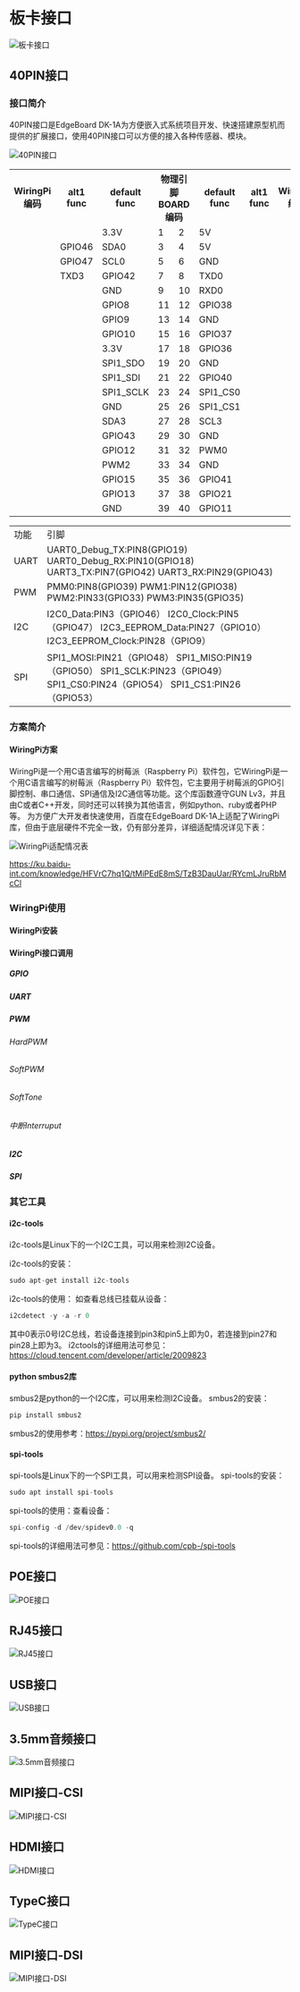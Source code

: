 # 板卡接口

![板卡接口](./images/edgeboard_dk1a接口.png)

## 40PIN接口

### 接口简介

40PIN接口是EdgeBoard DK-1A为方便嵌入式系统项目开发、快速搭建原型机而提供的扩展接口，使用40PIN接口可以方便的接入各种传感器、模块。

![40PIN接口](./images/40pin.png)

<table>
    <tr>
        <th>WiringPi 编码</th>
        <th>alt1 func</th>
        <th>default func</th>
        <th colspan="2">物理引脚BOARD编码</th>
        <th>default func</th>
        <th>alt1 func</th>
        <th>WiringPi 编码</th>
    </tr>
    <tr>
        <td></td>
        <td></td>
        <td>3.3V</td>
        <td>1</td>
        <td>2</td>
        <td>5V</td>
        <td></td>
        <td></td>
    </tr>
    <tr>
        <td></td>
        <td>GPIO46</td>
        <td>SDA0</td>
        <td>3</td>
        <td>4</td>
        <td>5V</td>
        <td></td>
        <td></td>
    </tr>
    <tr>
        <td></td>
        <td>GPIO47</td>
        <td>SCL0</td>
        <td>5</td>
        <td>6</td>
        <td>GND</td>
        <td></td>
        <td></td>
    </tr>
    <tr>
        <td></td>
        <td>TXD3</td>
        <td>GPIO42</td>
        <td>7</td>
        <td>8</td>
        <td>TXD0</td>
        <td></td>
        <td></td>
    </tr>
    <tr>
        <td></td>
        <td></td>
        <td>GND</td>
        <td>9</td>
        <td>10</td>
        <td>RXD0</td>
        <td></td>
        <td></td>
    </tr>
    <tr>
        <td></td>
        <td></td>
        <td>GPIO8</td>
        <td>11</td>
        <td>12</td>
        <td>GPIO38</td>
        <td></td>
        <td></td>
    </tr>
    <tr>
        <td></td>
        <td></td>
        <td>GPIO9</td>
        <td>13</td>
        <td>14</td>
        <td>GND</td>
        <td></td>
        <td></td>
    </tr>
    <tr>
        <td></td>
        <td></td>
        <td>GPIO10</td>
        <td>15</td>
        <td>16</td>
        <td>GPIO37</td>
        <td></td>
        <td></td>
    </tr>
    <tr>
        <td></td>
        <td></td>
        <td>3.3V</td>
        <td>17</td>
        <td>18</td>
        <td>GPIO36</td>
        <td></td>
        <td></td>
    </tr>
    <tr>
        <td></td>
        <td></td>
        <td>SPI1_SDO</td>
        <td>19</td>
        <td>20</td>
        <td>GND</td>
        <td></td>
        <td></td>
    </tr>
    <tr>
        <td></td>
        <td></td>
        <td>SPI1_SDI</td>
        <td>21</td>
        <td>22</td>
        <td>GPIO40</td>
        <td></td>
        <td></td>
    </tr>
    <tr>
        <td></td>
        <td></td>
        <td>SPI1_SCLK</td>
        <td>23</td>
        <td>24</td>
        <td>SPI1_CS0</td>
        <td></td>
        <td></td>
    </tr>
    <tr>
        <td></td>
        <td></td>
        <td>GND</td>
        <td>25</td>
        <td>26</td>
        <td>SPI1_CS1</td>
        <td></td>
        <td></td>
    </tr>
    <tr>
        <td></td>
        <td></td>
        <td>SDA3</td>
        <td>27</td>
        <td>28</td>
        <td>SCL3</td>
        <td></td>
        <td></td>
    </tr>
    <tr>
        <td></td>
        <td></td>
        <td>GPIO43</td>
        <td>29</td>
        <td>30</td>
        <td>GND</td>
        <td></td>
        <td></td>
    </tr>
    <tr>
        <td></td>
        <td></td>
        <td>GPIO12</td>
        <td>31</td>
        <td>32</td>
        <td>PWM0</td>
        <td></td>
        <td></td>
    </tr>
    <tr>
        <td></td>
        <td></td>
        <td>PWM2</td>
        <td>33</td>
        <td>34</td>
        <td>GND</td>
        <td></td>
        <td></td>
    </tr>
    <tr>
        <td></td>
        <td></td>
        <td>GPIO15</td>
        <td>35</td>
        <td>36</td>
        <td>GPIO41</td>
        <td></td>
        <td></td>
    </tr>
    <tr>
        <td></td>
        <td></td>
        <td>GPIO13</td>
        <td>37</td>
        <td>38</td>
        <td>GPIO21</td>
        <td></td>
        <td></td>
    </tr>
    <tr>
        <td></td>
        <td></td>
        <td>GND</td>
        <td>39</td>
        <td>40</td>
        <td>GPIO11</td>
        <td></td>
        <td></td>
    </tr>
</table>

<table>
    <tr>
    <td>功能</td>
    <td>引脚</td>
    </tr>
    <tr>
    <td>UART</td>
    <td>UART0_Debug_TX:PIN8(GPIO19)
    UART0_Debug_RX:PIN10(GPIO18)
    UART3_TX:PIN7(GPIO42)
    UART3_RX:PIN29(GPIO43)
    </td>
    </tr>
    <tr>
    <td>PWM</td>
    <td>PMM0:PIN8(GPIO39)
    PWM1:PIN12(GPIO38)
    PWM2:PIN33(GPIO33)
    PWM3:PIN35(GPIO35)</td>
    </tr>
    <tr>
    <td>I2C</td>
    <td>I2C0_Data:PIN3（GPIO46）
    I2C0_Clock:PIN5（GPIO47）
    I2C3_EEPROM_Data:PIN27（GPIO10）
    I2C3_EEPROM_Clock:PIN28（GPIO9）</td>
    </tr>
    <tr>
    <td>SPI</td>
    <td>SPI1_MOSI:PIN21（GPIO48）
    SPI1_MISO:PIN19（GPIO50）
    SPI1_SCLK:PIN23（GPIO49）
    SPI1_CS0:PIN24（GPIO54）
    SPI1_CS1:PIN26（GPIO53）
    </td>
    </tr>
</table>

### 方案简介

#### WiringPi方案

WiringPi是一个用C语言编写的树莓派（Raspberry Pi）软件包，它WiringPi是一个用C语言编写的树莓派（Raspberry Pi）软件包，它主要用于树莓派的GPIO引脚控制、串口通信、SPI通信及I2C通信等功能。这个库函数遵守GUN Lv3，并且由C或者C++开发，同时还可以转换为其他语言，例如python、ruby或者PHP等。
为方便广大开发者快速使用，百度在EdgeBoard DK-1A上适配了WiringPi库，但由于底层硬件不完全一致，仍有部分差异，详细适配情况详见下表：

![WiringPi适配情况表](./images/WiringPi适配情况表.png)

<https://ku.baidu-int.com/knowledge/HFVrC7hq1Q/tMiPEdE8mS/TzB3DauUar/RYcmLJruRbMcCl>

### WiringPi使用

#### WiringPi安装

#### WiringPi接口调用

##### GPIO

##### UART

##### PWM

###### HardPWM

###### SoftPWM

###### SoftTone

###### 中断Interruput

##### I2C

##### SPI

### 其它工具

#### i2c-tools

i2c-tools是Linux下的一个I2C工具，可以用来检测I2C设备。

i2c-tools的安装：

```python
sudo apt-get install i2c-tools
```

i2c-tools的使用：
如查看总线已挂载从设备：

```python
i2cdetect -y -a -r 0 
```

其中0表示0号I2C总线，若设备连接到pin3和pin5上即为0，若连接到pin27和pin28上即为3。
i2ctools的详细用法可参见：<https://cloud.tencent.com/developer/article/2009823>

#### python smbus2库

smbus2是python的一个I2C库，可以用来检测I2C设备。
smbus2的安装：

```python
pip install smbus2
```

smbus2的使用参考：<https://pypi.org/project/smbus2/>

#### spi-tools

spi-tools是Linux下的一个SPI工具，可以用来检测SPI设备。
spi-tools的安装：

```python
sudo apt install spi-tools
```

spi-tools的使用：查看设备：

```python
spi-config -d /dev/spidev0.0 -q
```

spi-tools的详细用法可参见：<https://github.com/cpb-/spi-tools>

## POE接口

![POE接口](./images/POE接口.png)

## RJ45接口

![RJ45接口](./images/RJ45接口.png)

## USB接口

![USB接口](./images/USB接口.png)

## 3.5mm音频接口

![3.5mm音频接口](./images/3.5mm音频接口.png)

## MIPI接口-CSI

![MIPI接口-CSI](./images/MIPI接口-CSI.png)

## HDMI接口

![HDMI接口](./images/HDMI接口.png)

## TypeC接口

![TypeC接口](./images/TypeC接口.png)

## MIPI接口-DSI

![MIPI接口-DSI](./images/MIPI接口-DSI.png)
